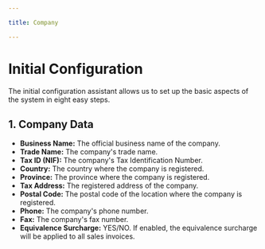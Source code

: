 ```yaml
---

title: Company

---
```


# Initial Configuration

The initial configuration assistant allows us to set up the basic aspects of the system in eight easy steps.

## 1. Company Data

- **Business Name:** The official business name of the company.
- **Trade Name:** The company's trade name.
- **Tax ID (NIF):** The company's Tax Identification Number.
- **Country:** The country where the company is registered.
- **Province:** The province where the company is registered.
- **Tax Address:** The registered address of the company.
- **Postal Code:** The postal code of the location where the company is registered.
- **Phone:** The company's phone number.
- **Fax:** The company's fax number.
- **Equivalence Surcharge:** YES/NO. If enabled, the equivalence surcharge will be applied to all sales invoices.

